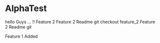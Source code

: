 # AlphaTest


hello Guys ... !! Feature 2 
Feature 2 Readme git checkout feature_2 
Feature 2 Readme git 

Feature 1 Added    
